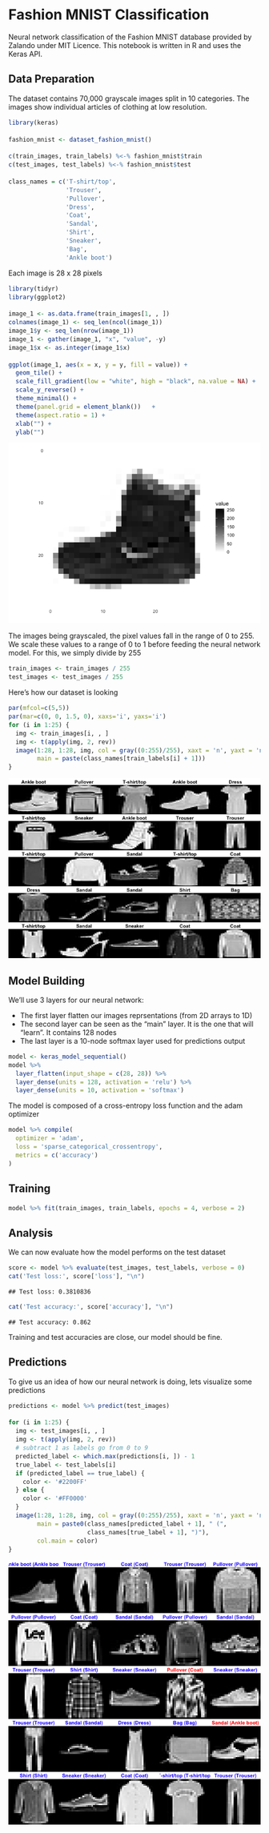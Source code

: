 # Fashion MNIST Classification

Neural network classification of the Fashion MNIST database provided by Zalando under MIT Licence. This notebook is written in R and uses the Keras API.

## Data Preparation

The dataset contains 70,000 grayscale images split in 10 categories. The images show individual articles
of clothing at low resolution.

``` r
library(keras)

fashion_mnist <- dataset_fashion_mnist()

c(train_images, train_labels) %<-% fashion_mnist$train
c(test_images, test_labels) %<-% fashion_mnist$test

class_names = c('T-shirt/top',
                'Trouser',
                'Pullover',
                'Dress',
                'Coat', 
                'Sandal',
                'Shirt',
                'Sneaker',
                'Bag',
                'Ankle boot')
```

Each image is 28 x 28 pixels

``` r
library(tidyr)
library(ggplot2)

image_1 <- as.data.frame(train_images[1, , ])
colnames(image_1) <- seq_len(ncol(image_1))
image_1$y <- seq_len(nrow(image_1))
image_1 <- gather(image_1, "x", "value", -y)
image_1$x <- as.integer(image_1$x)

ggplot(image_1, aes(x = x, y = y, fill = value)) +
  geom_tile() +
  scale_fill_gradient(low = "white", high = "black", na.value = NA) +
  scale_y_reverse() +
  theme_minimal() +
  theme(panel.grid = element_blank())   +
  theme(aspect.ratio = 1) +
  xlab("") +
  ylab("")
```

![](images/sample_data_rplot.png)<!-- -->

The images being grayscaled, the pixel values fall in the range of 0 to 255. We scale these values to a range of 0 to 1 before feeding the neural network model. For this, we simply divide by 255

``` r
train_images <- train_images / 255
test_images <- test_images / 255
```

Here’s how our dataset is looking

``` r
par(mfcol=c(5,5))
par(mar=c(0, 0, 1.5, 0), xaxs='i', yaxs='i')
for (i in 1:25) { 
  img <- train_images[i, , ]
  img <- t(apply(img, 2, rev)) 
  image(1:28, 1:28, img, col = gray((0:255)/255), xaxt = 'n', yaxt = 'n',
        main = paste(class_names[train_labels[i] + 1]))
}
```

![](images/data_rplot.png)<!-- -->

## Model Building

We’ll use 3 layers for our neural network:

  - The first layer flatten our images reprsentations (from 2D arrays to
    1D)
  - The second layer can be seen as the “main” layer. It is the one that
    will “learn”. It contains 128 nodes
  - The last layer is a 10-node softmax layer used for predictions output

``` r
model <- keras_model_sequential()
model %>%
  layer_flatten(input_shape = c(28, 28)) %>%
  layer_dense(units = 128, activation = 'relu') %>%
  layer_dense(units = 10, activation = 'softmax')
```

The model is composed of a cross-entropy loss function and the adam optimizer

``` r
model %>% compile(
  optimizer = 'adam', 
  loss = 'sparse_categorical_crossentropy',
  metrics = c('accuracy')
)
```

## Training

``` r
model %>% fit(train_images, train_labels, epochs = 4, verbose = 2)
```

## Analysis

We can now evaluate how the model performs on the test dataset

``` r
score <- model %>% evaluate(test_images, test_labels, verbose = 0)
cat('Test loss:', score['loss'], "\n")
```

    ## Test loss: 0.3810836

``` r
cat('Test accuracy:', score['accuracy'], "\n")
```

    ## Test accuracy: 0.862

Training and test accuracies are close, our model should be fine.

## Predictions

To give us an idea of how our neural network is doing, lets visualize some predictions

``` r
predictions <- model %>% predict(test_images)

for (i in 1:25) { 
  img <- test_images[i, , ]
  img <- t(apply(img, 2, rev)) 
  # subtract 1 as labels go from 0 to 9
  predicted_label <- which.max(predictions[i, ]) - 1
  true_label <- test_labels[i]
  if (predicted_label == true_label) {
    color <- '#2200FF' 
  } else {
    color <- '#FF0000'
  }
  image(1:28, 1:28, img, col = gray((0:255)/255), xaxt = 'n', yaxt = 'n',
        main = paste0(class_names[predicted_label + 1], " (",
                      class_names[true_label + 1], ")"),
        col.main = color)
}
```

![](images/predictions_rplot.png)
